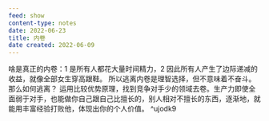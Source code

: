 ```yaml
---
feed: show
content-type: notes
date: 2022-06-23
title: 内卷
date created: 2022-06-09
---
```

啥是真正的内卷：1 是所有人都花大量时间精力，2 因此所有人产生了边际递减的收益，就像全部女生穿高跟鞋。 所以逃离内卷是理智选择，但不意味着不奋斗。那么如何逃离？ 运用比较优势原理，找到竞争对手少的领域去卷。生产力即使全面弱于对手，也能做你自己跟自己比擅长的，别人相对不擅长的东西，逐渐地，就能用丰富经验打败他，体现出你的个人价值。 ^ujodk9
